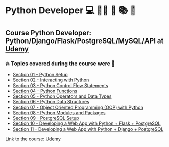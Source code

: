 # Python Developer 💻 🧑‍💻 :snake: :books: :game_die:
## Course Python Developer: Python/Django/Flask/PostgreSQL/MySQL/API at [Udemy](https://www.udemy.com/course/python-developer-pythondjangoflaskpostgresqlmysqlapi/)
### :boom: Topics covered during the course were :rocket:
- [Section 01 - Python Setup](https://github.com/romulovieira777/Python_Developer/tree/main/Section%2001%20-%20Python%20Setup)
- [Section 02 - Interacting with Python](https://github.com/romulovieira777/Python_Developer/tree/main/Section%2002%20-%20Interacting%20with%20Python)
- [Section 03 - Python Control Flow Statements](https://github.com/romulovieira777/Python_Developer/tree/main/Section%2003%20-%20Python%20Control%20Flow%20Statements)
- [Section 04 - Python Functions](https://github.com/romulovieira777/Python_Developer/tree/main/Section%2004%20-%20Python%20Functions)
- [Section 05 - Python Operators and Data Types](https://github.com/romulovieira777/Python_Developer/tree/main/Section%2005%20-%20Python%20Operators%20and%20Data%20Types)
- [Section 06 - Python Data Structures](https://github.com/romulovieira777/Python_Developer/tree/main/Section%2006%20-%20Python%20Data%20Structures)
- [Section 07 - Object Oriented Programming (OOP) with Python](https://github.com/romulovieira777/Python_Developer/tree/main/Section%2007%20-%20Object%20Oriented%20Programming%20(OOP)%20with%20Python)
- [Section 08 - Python Modules and Packages](https://github.com/romulovieira777/Python_Developer/tree/main/Section%2008%20-%20Python%20Modules%20and%20Packages)
- [Section 09 - PostgreSQL Setup](https://github.com/romulovieira777/Python_Developer/tree/main/Section%2009%20-%20PostgreSQL%20Setup)
- [Section 10 - Developing a Web App with Python + Flask + PostgreSQL](https://github.com/romulovieira777/Python_Developer/tree/main/Section_10_Developing_a_Web_App_with_Python_Flask_PostgreSQL)
- [Section 11 - Developing a Web App with Python + Django + PostgreSQL](https://github.com/romulovieira777/Python_Developer/tree/main/Section_11_Developing_a_Web_App_with_Python_Django_PostgreSQL/code)


Link to the course: [Udemy](https://www.udemy.com/course/python-developer-pythondjangoflaskpostgresqlmysqlapi/)
